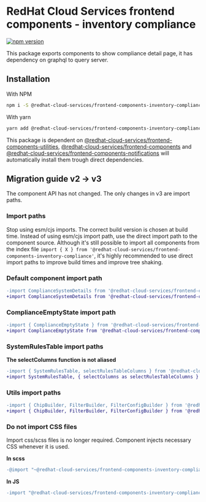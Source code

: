 # RedHat Cloud Services frontend components - inventory compliance
[![npm version](https://badge.fury.io/js/%40redhat-cloud-services%2Ffrontend-components-inventory-compliance.svg)](https://badge.fury.io/js/%40redhat-cloud-services%2Ffrontend-components-inventory-compliance)


This package exports components to show compliance detail page, it has dependency on graphql to query server.

## Installation
With NPM
```bash
npm i -S @redhat-cloud-services/frontend-components-inventory-compliance
```

With yarn
```bash
yarn add @redhat-cloud-services/frontend-components-inventory-compliance
```

This package is dependent on [@redhat-cloud-services/frontend-components-utilities](https://www.npmjs.com/package/@redhat-cloud-services/frontend-components-utilities), [@redhat-cloud-services/frontend-components](https://www.npmjs.com/package/@redhat-cloud-services/frontend-components) and [@redhat-cloud-services/frontend-components-notifications](@redhat-cloud-services/frontend-components-notifications) will automatically install them trough direct dependencies.

## Migration guide v2 -> v3
The component API has not changed. The only changes in v3 are import paths.
### Import paths

Stop using esm/cjs imports. The correct build version is chosen at build time. Instead of using esm/cjs import path, use the direct import path to the component source. Although it's still possible to import all components from the index file `import { X } from '@redhat-cloud-services/frontend-components-inventory-compliance'`, it's highly recommended to use direct import paths to improve build times and improve tree shaking.

### Default component import path
```diff
-import ComplianceSystemDetails from '@redhat-cloud-services/frontend-components-inventory-compliance/esm';
+import ComplianceSystemDetails from '@redhat-cloud-services/frontend-components-inventory-compliance/Compliance';
```

### ComplianceEmptyState import path
```diff
-import { ComplianceEmptyState } from '@redhat-cloud-services/frontend-components-inventory-compliance/esm';
+import ComplianceEmptyState from '@redhat-cloud-services/frontend-components-inventory-compliance/ComplianceEmptyState';
```
### SystemRulesTable import paths

**The selectColumns function is not aliased**

```diff
-import { SystemRulesTable, selectRulesTableColumns } from '@redhat-cloud-services/frontend-components-inventory-compliance/esm';
+import SystemRulesTable, { selectColumns as selectRulesTableColumns } from '@redhat-cloud-services/frontend-components-inventory-compliance/SystemRulesTable';
```
### Utils import paths
```diff
-import { ChipBuilder, FilterBuilder, FilterConfigBuilder } from '@redhat-cloud-services/frontend-components-inventory-compliance/esm';
+import { ChipBuilder, FilterBuilder, FilterConfigBuilder } from '@redhat-cloud-services/frontend-components-inventory-compliance/Utilities';
```

### Do not import CSS files
Import css/scss files is no longer required. Component injects necessary CSS whenever it is used.

**In scss**
```diff
-@import "~@redhat-cloud-services/frontend-components-inventory-compliance/index.css";
```

**In JS**
```diff
-import "@redhat-cloud-services/frontend-components-inventory-compliance/index.css";
```
